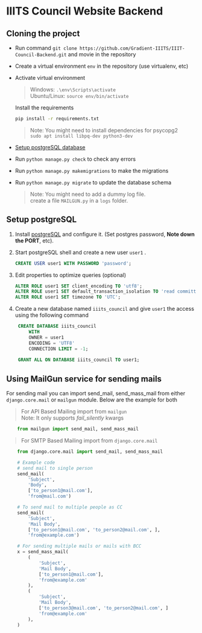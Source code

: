 # IIITS Council Website Backend

## Cloning the project  
* Run command `git clone https://github.com/Gradient-IIITS/IIIT-Council-Backend.git` and movie in the repository
* Create a virtual environment `env` in the repository (use virtualenv, etc)
* Activate virtual environment  
    >    Windows:  ```.\env\Scripts\activate```  
    >    Ubuntu/Linux: ```source env/bin/activate```   
    
    Install the requirements  
    ```bash
    pip install -r requirements.txt
    ```
    > Note: You might need to install dependencies for psycopg2  
    > `sudo apt install libpq-dev python3-dev`
    
* [Setup postgreSQL database](#setup-postgresql)
* Run `python manage.py check` to check any errors
* Run `python manage.py makemigrations` to make the migrations
* Run `python manage.py migrate` to update the database schema  

    > Note: You might need to add a dummy log file.  
    > create a file `MAILGUN.py` in a `logs` folder.
    

## Setup postgreSQL
1. Install [postgreSQL](https://www.postgresql.org/download/) and configure it. (Set postgres password, **Note down the PORT**, etc).  

2. Start postgreSQL shell and create a new user `user1` .   
    ```sql
    CREATE USER user1 WITH PASSWORD 'password';
    ```

3. Edit properties to optimize queries (optional)
    ```sql
    ALTER ROLE user1 SET client_encoding TO 'utf8';
    ALTER ROLE user1 SET default_transaction_isolation TO 'read committed';
    ALTER ROLE user1 SET timezone TO 'UTC';
    ```

4. Create a new database named `iiits_council` and give `user1` the access using the following command  
   ```sql
    CREATE DATABASE iiits_council
        WITH 
        OWNER = user1
        ENCODING = 'UTF8'
        CONNECTION LIMIT = -1;
    
    GRANT ALL ON DATABASE iiits_council TO user1;
   ```

## Using MailGun service for sending mails
For sending mail you can import send_mail, send_mass_mail from either `django.core.mail` or `mailgun` module. Below are the example for both

> For API Based Mailing import from `mailgun`  
> Note: It only supports *fail_silently* kwargs  
 
```python
    from mailgun import send_mail, send_mass_mail
```

> For SMTP Based Mailing import from `django.core.mail`  
 
```python
    from django.core.mail import send_mail, send_mass_mail
```
```python
    # Example code
    # send mail to single person
    send_mail(
        'Subject',
        'Body', 
        ['to_person1@mail.com'],
        'from@mail.com')

    # To send mail to multiple people as CC
    send_mail(
        'Subject',
        'Mail Body',
        ['to_person1@mail.com', 'to_person2@mail.com', ],
        'from@example.com')

    # For sending multiple mails or mails with BCC
    x = send_mass_mail(
        (
            'Subject',
            'Mail Body',
            ['to_person1@mail.com'],
            'from@example.com'
        ),
        (
            'Subject',
            'Mail Body',
            ['to_person3@mail.com', 'to_person2@mail.com', ]
            'from@example.com'
        ),
    )
```
